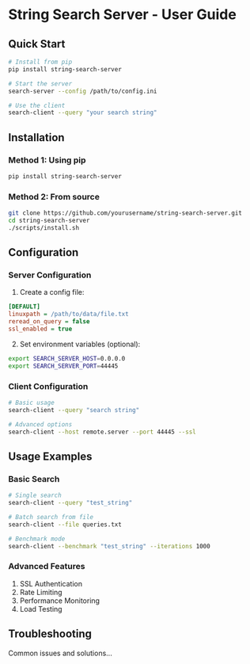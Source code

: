 # String Search Server - User Guide

## Quick Start
```bash
# Install from pip
pip install string-search-server

# Start the server
search-server --config /path/to/config.ini

# Use the client
search-client --query "your search string"
```

## Installation

### Method 1: Using pip
```bash
pip install string-search-server
```

### Method 2: From source
```bash
git clone https://github.com/yourusername/string-search-server.git
cd string-search-server
./scripts/install.sh
```

## Configuration

### Server Configuration
1. Create a config file:
```ini
[DEFAULT]
linuxpath = /path/to/data/file.txt
reread_on_query = false
ssl_enabled = true
```

2. Set environment variables (optional):
```bash
export SEARCH_SERVER_HOST=0.0.0.0
export SEARCH_SERVER_PORT=44445
```

### Client Configuration
```bash
# Basic usage
search-client --query "search string"

# Advanced options
search-client --host remote.server --port 44445 --ssl
```

## Usage Examples

### Basic Search
```bash
# Single search
search-client --query "test_string"

# Batch search from file
search-client --file queries.txt

# Benchmark mode
search-client --benchmark "test_string" --iterations 1000
```

### Advanced Features
1. SSL Authentication
2. Rate Limiting
3. Performance Monitoring
4. Load Testing

## Troubleshooting
Common issues and solutions... 